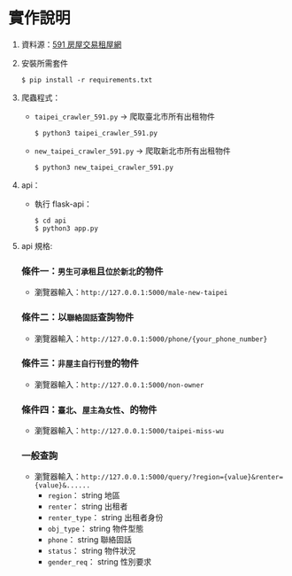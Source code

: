 # 實作說明
1. 資料源：[591 房屋交易租屋網](https://rent.591.com.tw/?kind=0&region=1)

2. 安裝所需套件
    ```
    $ pip install -r requirements.txt
    ```
3. 爬蟲程式：
    * `taipei_crawler_591.py` &#8594; 爬取臺北市所有出租物件
        ```
        $ python3 taipei_crawler_591.py
        ```

    * `new_taipei_crawler_591.py` &#8594; 爬取新北市所有出租物件
        ```
        $ python3 new_taipei_crawler_591.py
        ```
4. api：
    * 執行 flask-api：
        ```
        $ cd api
        $ python3 app.py
        ```
5. api 規格:
    ### 條件一：`男生可承租`且`位於新北`的物件
    * 瀏覽器輸入：`http://127.0.0.1:5000/male-new-taipei`

    ### 條件二：以`聯絡固話`查詢物件
    * 瀏覽器輸入：`http://127.0.0.1:5000/phone/{your_phone_number}`

    ### 條件三：`非屋主自行刊登`的物件
    * 瀏覽器輸入：`http://127.0.0.1:5000/non-owner`

    ### 條件四：`臺北`、`屋主為女性`、的物件
    * 瀏覽器輸入：`http://127.0.0.1:5000/taipei-miss-wu`  

    ### 一般查詢
    * 瀏覽器輸入：`http://127.0.0.1:5000/query/?region={value}&renter={value}&......`
        * `region`： string 地區
        * `renter`： string 出租者
        * `renter_type`： string 出租者身份
        * `obj_type`： string 物件型態
        * `phone`： string 聯絡固話
        * `status`： string 物件狀況
        * `gender_req`： string 性別要求
